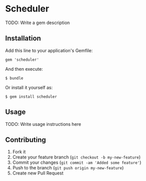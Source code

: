 # Scheduler

TODO: Write a gem description

## Installation

Add this line to your application's Gemfile:

    gem 'scheduler'

And then execute:

    $ bundle

Or install it yourself as:

    $ gem install scheduler

## Usage

TODO: Write usage instructions here

## Contributing

1. Fork it
2. Create your feature branch (`git checkout -b my-new-feature`)
3. Commit your changes (`git commit -am 'Added some feature'`)
4. Push to the branch (`git push origin my-new-feature`)
5. Create new Pull Request
